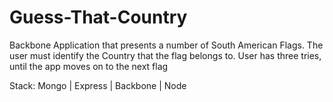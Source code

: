 Guess-That-Country
==================

Backbone Application that presents a number of South American Flags. 
The user must identify the Country that the flag belongs to. 
User has three tries, until the app moves on to the next flag

Stack: Mongo | Express | Backbone | Node 
